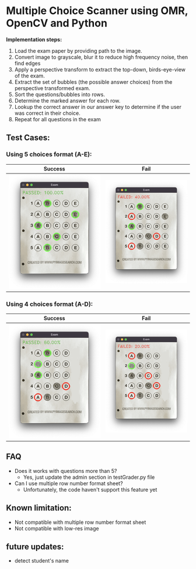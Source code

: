 # Multiple Choice Scanner using OMR, OpenCV and Python

**Implementation steps:**
1. Load the exam paper by providing path to the image.
2. Convert image to grayscale, blur it to reduce high frequency noise, then find edges
3. Apply a perspective transform to extract the top-down, birds-eye-view of the exam.
4. Extract the set of bubbles (the possible answer choices) from the perspective transformed exam.
5. Sort the questions/bubbles into rows.
6. Determine the marked answer for each row.
7. Lookup the correct answer in our answer key to determine if the user was correct in their choice.
8. Repeat for all questions in the exam

## Test Cases:

### Using 5 choices format (A-E):

| Success       | Fail          |
| ------------- | ------------- |
| ![5choicesFail](testImages/5choicesPass.png) | ![5choicesFail](testImages/5choicesFail.png)  |

### Using 4 choices format (A-D):

| Success       | Fail          |
| ------------- | ------------- |
| ![5choicesFail](testImages/4choicesPass.png) | ![5choicesFail](testImages/4choicesFail.png)  |

## FAQ
* Does it works with questions more than 5?
  - Yes, just update the admin section in testGrader.py file
* Can I use multiple row number format sheet?
  - Unfortunately, the code haven't support this feature yet

## Known limitation:
* Not compatible with multiple row number format sheet
* Not compatible with low-res image

## future updates:
* detect student's name 

